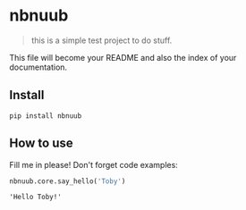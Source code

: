 # nbnuub
> this is a simple test project to do stuff. 


This file will become your README and also the index of your documentation.

## Install

`pip install nbnuub`

## How to use

Fill me in please! Don't forget code examples:

```python
nbnuub.core.say_hello('Toby')
```




    'Hello Toby!'


